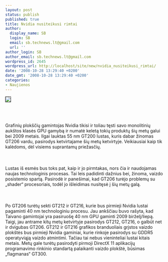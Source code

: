 ```yaml
---
layout: post
status: publish
published: true
title: Nvidia nusiteikusi rimtai
author:
  display_name: SB
  login: SB
  email: sb.technews.lt@gmail.com
  url: ''
author_login: SB
author_email: sb.technews.lt@gmail.com
wordpress_id: 2645
wordpress_url: http://localhost/site/new/nvidia_nusiteikusi_rimtai/
date: '2008-10-28 13:29:40 +0200'
date_gmt: '2008-10-28 13:29:40 +0200'
categories:
- Naujienos
---
```

<div class="imgright"><img src="http://tbn0.google.com/images?q=tbn:LQtMH5t9LNXXvM:http://www.8080.net/pics/20076/6191542426.jpg" border="1"></div>
<p><br><br />
<br>Grafinių plokščių gamintojas Nvidia tikisi ir toliau tęsti savo monolitinių aukštos klasės GPU gamybą ir numatė keletą tokių produktų šių metų galui bei 2009 metais. Ilgai lauktas 55 nm GT200 lustas, kuris dabar žinomas GT206 vardu, pasirodys ketvirtajame šių metų ketvirtyje. Veikiausiai kaip tik kalėdoms, dėl visiems suprantamų priežasčių.<br />
<br><br />
<br>Lustas iš esmės bus toks pat, kaip ir jo pirmtakas, nors čia ir naudojamas naujas technologinis procesas. Tai leis padidinti dažnius bei, žinoma, vaizdo posistemio spartą. Pasirodė ir panešimai, kad GT206 turėjo problemų su „shader“ procesoriais, todėl jo išleidimas nusitęsė į šių metų galą.<br />
<br><br />
<br>Po GT206 turėtų sekti GT212 ir GT216, kurie bus pirmieji Nvidia lustai pagaminti 40 nm technologiniu procesu. Jau ankščiau buvo rašyta, kad Taivano gamintojai yra pasiruošę 40 nm GPU gaminti 2009 birželį/liepą. Taigi, jau antrame kitų metų ketvirtyje pasirodys GT212, GT216, o galbūt net ir dvigubas GT206. GT212 ir GT216 grafikos branduoliais grįstos vaizdo plokštės bus pirmieji Nvidia gaminiai, kurie rinkoje pasirodys su GDDR5 operatyviąją vaizdo atmintimi. Tačiau tai nebus vieninteliai lustai kitais metais. Metų gale turėtų pasirodyti pirmoji DirectX 11 aplikacijų programavimo rinkinio standartą palaikanti vaizdo plokštė, būsimas „flagmanas“ GT300. </p>
